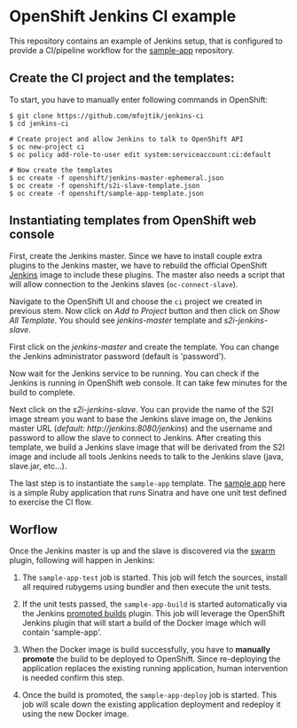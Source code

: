 # OpenShift Jenkins CI example

This repository contains an example of Jenkins setup, that is configured to
provide a CI/pipeline workflow for the
[sample-app](https://github.com/mfojtik/sample-app) repository.

## Create the CI project and the templates:

To start, you have to manually enter following commands in OpenShift:

```console
$ git clone https://github.com/mfojtik/jenkins-ci
$ cd jenkins-ci

# Create project and allow Jenkins to talk to OpenShift API
$ oc new-project ci
$ oc policy add-role-to-user edit system:serviceaccount:ci:default

# Now create the templates
$ oc create -f openshift/jenkins-master-ephemeral.json
$ oc create -f openshift/s2i-slave-template.json
$ oc create -f openshift/sample-app-template.json
```

## Instantiating templates from OpenShift web console

First, create the Jenkins master. Since we have to install couple extra plugins
to the Jenkins master, we have to rebuild the official OpenShift [Jenkins]()
image to include these plugins. The master also needs a script that will allow
connection to the Jenkins slaves (`oc-connect-slave`).

Navigate to the OpenShift UI and choose the `ci` project we created in previous
stem. Now click on *Add to Project* button and then click on *Show All
Template*. You should see *jenkins-master* template and *s2i-jenkins-slave*.

First click on the *jenkins-master* and create the template. You can change the
Jenkins administrator password (default is 'password').

Now wait for the Jenkins service to be running. You can check if the Jenkins is
running in OpenShift web console. It can take few minutes for the build to
complete.

Next click on the *s2i-jenkins-slave*. You can provide the name of the S2I image
stream you want to base the Jenkins slave image on, the Jenkins master URL
(*default: http://jenkins:8080/jenkins*) and the username and password to allow
the slave to connect to Jenkins.
After creating this template, we build a Jenkins slave image that will be
derivated from the S2I image and include all tools Jenkins needs to talk to the
Jenkins slave (java, slave.jar, etc...).

The last step is to instantiate the `sample-app` template. The [sample
app](https://github.com/mfojtik/sample-app) here is a simple Ruby application
that runs Sinatra and have one unit test defined to exercise the CI flow.

## Worflow

Once the Jenkins master is up and the slave is discovered via the [swarm](https://wiki.jenkins-ci.org/display/JENKINS/Swarm+Plugin) plugin, following will happen in Jenkins:

1. The `sample-app-test` job is started. This job will fetch the sources,
   install all required rubygems using bundler and then execute the unit tests.

2. If the unit tests passed, the `sample-app-build` is started automatically via
   the Jenkins [promoted builds](https://wiki.jenkins-ci.org/display/JENKINS/Promoted+Builds+Plugin)
   plugin. This job will leverage the OpenShift Jenkins plugin that will start a
   build of the Docker image which will contain 'sample-app'.

3. When the Docker image is build successfully, you have to **manually promote**
   the build to be deployed to OpenShift. Since re-deploying the application
   replaces the existing running application, human intervention is needed
   confirm this step.

4. Once the build is promoted, the `sample-app-deploy` job is started. This job
   will scale down the existing application deployment and redeploy it using the
   new Docker image.
